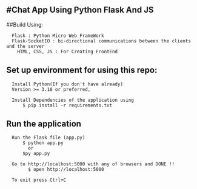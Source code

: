 #Chat App Using Python Flask And JS
---

##Build Using:
```
  Flask : Python Micro Web FrameWork
  Flask-SocketIO : bi-directional communications between the clients and the server
    HTML, CSS, JS : For Creating FrontEnd
```

## Set up environment for using this repo:
```
  Install Python(If you don't have already)
  Version >= 3.10 or preferred,

  Install Dependencies of the application using
      $ pip install -r requirements.txt
```

## Run the application
```
  Run the Flask file (app.py)
      $ python app.py
        or
      $py app.py

  Go to http://localhost:5000 with any of browsers and DONE !!
	    $ open http://localhost:5000

  To exit press Ctrl+C
```
